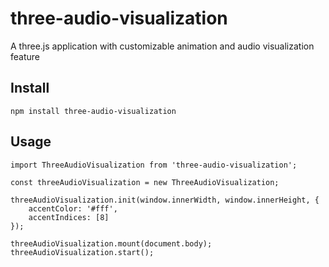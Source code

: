 # three-audio-visualization

A three.js application with customizable animation and audio visualization feature

## Install

    npm install three-audio-visualization

## Usage

    import ThreeAudioVisualization from 'three-audio-visualization';

    const threeAudioVisualization = new ThreeAudioVisualization;

    threeAudioVisualization.init(window.innerWidth, window.innerHeight, {
        accentColor: '#fff',
        accentIndices: [8]
    });

    threeAudioVisualization.mount(document.body);
    threeAudioVisualization.start();
